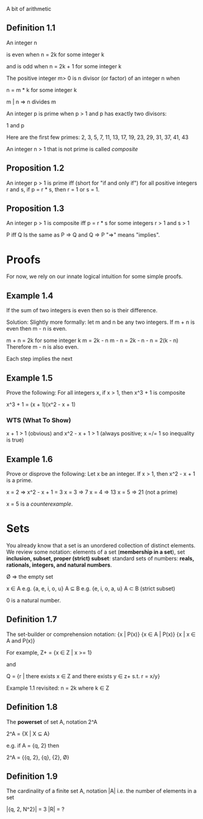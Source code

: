A bit of arithmetic

## Definition 1.1
An integer n

is even when
n = 2k for some integer k

and is odd when
n = 2k + 1 for some integer k

The positive integer m> 0 is n
divisor (or factor) of an integer n when

n = m * k  for some integer k

m | n => n divides m

An integer p is prime when p > 1
and p has exactly two divisors:

1 and p

Here are the first few primes:
2, 3, 5, 7, 11, 13, 17, 19, 23, 29, 31, 37, 41, 43

An integer n > 1 that is not prime is called _composite_



## Proposition 1.2
An integer p > 1 is prime iff (short for "if and only if") for all positive integers r and s, if p = r * s, then r = 1 or s = 1.

## Proposition 1.3
An integer p > 1 is composite iff p = r * s for some integers r > 1 and s > 1

P iff Q
Is the same as
P => Q
and
Q => P
"=>" means "implies".

# Proofs
For now, we rely on our innate logical intuition for some simple proofs.

## Example 1.4
If the sum of two integers is even then so is their difference.

Solution: Slightly more formally:
let m and n be any two integers. If m + n is even then m - n is even.


m + n = 2k for some integer k
m = 2k - n
m - n = 2k - n - n
= 2(k - n)
Therefore m - n is also even.

Each step implies the next

## Example 1.5
Prove the following: For all integers x, if x > 1, then x^3 + 1 is composite

x^3 + 1 = (x + 1)(x^2 - x + 1)

### WTS (What To Show)
x + 1 > 1 (obvious)
and
x^2 - x + 1 > 1 (always positive; x =/= 1 so inequality is true)


## Example 1.6
Prove or disprove the following: Let x be an integer. If x > 1, then x^2 - x + 1 is a prime.

x = 2 => x^2 - x + 1 = 3
x = 3 => 7
x = 4 => 13
x = 5 => 21 (not a prime)

x = 5 is a _counterexample_.

# Sets
You already know that a set is an unordered collection of distinct elements.
We review some notation: elements of a set (**membership in a set**), set **inclusion, subset, proper (strict) subset**: standard sets of numbers: **reals, rationals, integers, and natural numbers**.

Ø => the empty set

x ∈ A  e.g. {a, e, i, o, u}
A ⊆ B  e.g. {e, i, o, a, u}
A ⊂ B (strict subset)

0 is a natural number.

## Definition 1.7
The set-builder or comprehension notation:
{x | P(x)}
{x ∈ A | P(x)}
{x | x ∈ A and P(x)}

For example,
Z+ = {x ∈ Z | x >= 1}

and

Q = {r | there exists x ∈ Z and there exists y ∈ z+ s.t. r = x/y}

Example 1.1 revisited:
n = 2k where k ∈ Z

## Definition 1.8
The **powerset** of set A, notation 2^A

2^A = {X | X ⊆ A}

e.g. if A = {q, 2} then

2^A = {{q, 2}, {q}, {2}, Ø}


## Definition 1.9
The cardinality of a finite set A, notation |A|
i.e. the number of elements in a set

|{q, 2, N^2}| = 3
|R| = ?
